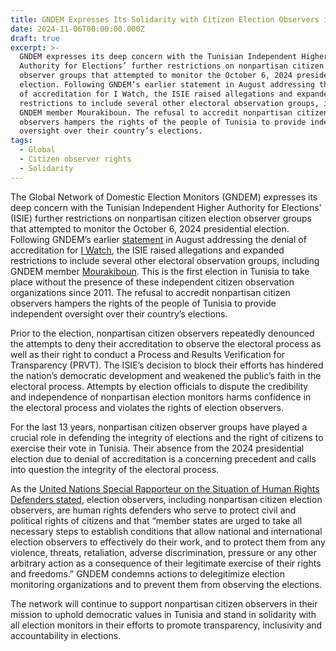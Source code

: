 ```yaml
---
title: GNDEM Expresses Its Solidarity with Citizen Election Observers in Tunisia
date: 2024-11-06T00:00:00.000Z
draft: true
excerpt: >-
  GNDEM expresses its deep concern with the Tunisian Independent Higher
  Authority for Elections’ further restrictions on nonpartisan citizen election
  observer groups that attempted to monitor the October 6, 2024 presidential
  election. Following GNDEM’s earlier statement in August addressing the denial
  of accreditation for I Watch, the ISIE raised allegations and expanded
  restrictions to include several other electoral observation groups, including
  GNDEM member Mourakiboun. The refusal to accredit nonpartisan citizen
  observers hampers the rights of the people of Tunisia to provide independent
  oversight over their country’s elections.
tags:
  - Global
  - Citizen observer rights
  - Solidarity
---
```


The Global Network of Domestic Election Monitors (GNDEM) expresses its deep concern with the Tunisian Independent Higher Authority for Elections’ (ISIE) further restrictions on nonpartisan citizen election observer groups that attempted to monitor the October 6, 2024 presidential election. Following GNDEM’s earlier [statement](https://gndem.org/stories/gndem-solidarity-statement-i-watch-tunisia/ "GNDEM statement") in August addressing the denial of accreditation for [I Watch](https://iwatch.tn/ar/ "I Watch"), the ISIE raised allegations and expanded restrictions to include several other electoral observation groups, including GNDEM member [Mourakiboun](http://www.mourakiboun.org/ "Mourakiboun"). This is the first election in Tunisia to take place without the presence of these independent citizen observation organizations since 2011. The refusal to accredit nonpartisan citizen observers hampers the rights of the people of Tunisia to provide independent oversight over their country’s elections.

Prior to the election, nonpartisan citizen observers repeatedly denounced the attempts to deny their accreditation to observe the electoral process as well as their right to conduct a Process and Results Verification for Transparency (PRVT). The ISIE’s decision to block their efforts has hindered the nation’s democratic development and weakened the public’s faith in the electoral process. Attempts by election officials to dispute the credibility and independence of nonpartisan election monitors harms confidence in the electoral process and violates the rights of election observers.

For the last 13 years, nonpartisan citizen observer groups have played a crucial role in defending the integrity of elections and the right of citizens to exercise their vote in Tunisia. Their absence from the 2024 presidential election due to denial of accreditation is a concerning precedent and calls into question the integrity of the electoral process.

As the [United Nations Special Rapporteur on the Situation of Human Rights Defenders stated](https://srdefenders.org/information/the-situation-of-election-observers-as-human-rights-defenders%ef%bf%bc/ "United Nations Special Rapporteur on the Situation of Human Rights Defenders"), election observers, including nonpartisan citizen election observers, are human rights defenders who serve to protect civil and political rights of citizens and that “member states are urged to take all necessary steps to establish conditions that allow national and international election observers to effectively do their work, and to protect them from any violence, threats, retaliation, adverse discrimination, pressure or any other arbitrary action as a consequence of their legitimate exercise of their rights and freedoms.” GNDEM condemns actions to delegitimize election monitoring organizations and to prevent them from observing the elections.

The network will continue to support nonpartisan citizen observers in their mission to uphold democratic values in Tunisia and stand in solidarity with all election monitors in their efforts to promote transparency, inclusivity and accountability in elections.
